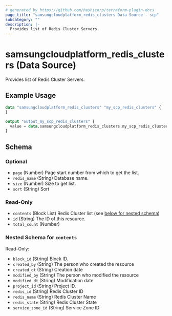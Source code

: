 ```yaml
---
# generated by https://github.com/hashicorp/terraform-plugin-docs
page_title: "samsungcloudplatform_redis_clusters Data Source - scp"
subcategory: ""
description: |-
  Provides list of Redis Cluster Servers.
---
```


# samsungcloudplatform_redis_clusters (Data Source)

Provides list of Redis Cluster Servers.

## Example Usage

```terraform
data "samsungcloudplatform_redis_clusters" "my_scp_redis_clusters" {
}

output "output_my_scp_redis_clusters" {
  value = data.samsungcloudplatform_redis_clusters.my_scp_redis_clusters
}
```

<!-- schema generated by tfplugindocs -->
## Schema

### Optional

- `page` (Number) Page start number from which to get the list.
- `redis_name` (String) Database name.
- `size` (Number) Size to get list.
- `sort` (String) Sort

### Read-Only

- `contents` (Block List) Redis Cluster list (see [below for nested schema](#nestedblock--contents))
- `id` (String) The ID of this resource.
- `total_count` (Number)

<a id="nestedblock--contents"></a>
### Nested Schema for `contents`

Read-Only:

- `block_id` (String) Block ID.
- `created_by` (String) The person who created the resource
- `created_dt` (String) Creation date
- `modified_by` (String) The person who modified the resource
- `modified_dt` (String) Modification date
- `project_id` (String) Project ID.
- `redis_id` (String) Redis Cluster ID
- `redis_name` (String) Redis Cluster Name
- `redis_state` (String) Redis Cluster State
- `service_zone_id` (String) Service Zone ID



